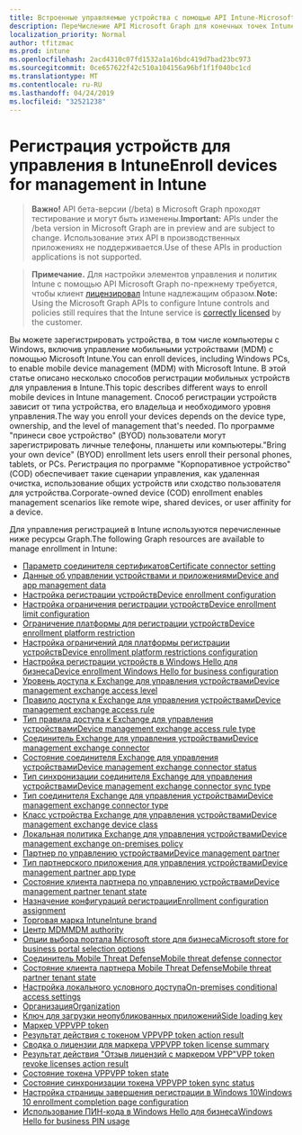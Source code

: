 ```yaml
---
title: Встроенные управляемые устройства с помощью API Intune-Microsoft Graph
description: ПереЧисление API Microsoft Graph для конечных точек Intune (REST), используемых для встроенных устройств (Настройка и инициализация) для организации клиента.
localization_priority: Normal
author: tfitzmac
ms.prod: intune
ms.openlocfilehash: 2acd4310c07fd1532a1a16bdc419d7bad23bc973
ms.sourcegitcommit: 0ce657622f42c510a104156a96bf1f1f040bc1cd
ms.translationtype: MT
ms.contentlocale: ru-RU
ms.lasthandoff: 04/24/2019
ms.locfileid: "32521238"
---
```

# <a name="enroll-devices-for-management-in-intune"></a><span data-ttu-id="02b15-103">Регистрация устройств для управления в Intune</span><span class="sxs-lookup"><span data-stu-id="02b15-103">Enroll devices for management in Intune</span></span>

> <span data-ttu-id="02b15-104">**Важно!** API бета-версии (/beta) в Microsoft Graph проходят тестирование и могут быть изменены.</span><span class="sxs-lookup"><span data-stu-id="02b15-104">**Important:** APIs under the /beta version in Microsoft Graph are in preview and are subject to change.</span></span> <span data-ttu-id="02b15-105">Использование этих API в производственных приложениях не поддерживается.</span><span class="sxs-lookup"><span data-stu-id="02b15-105">Use of these APIs in production applications is not supported.</span></span>

> <span data-ttu-id="02b15-106">**Примечание.** Для настройки элементов управления и политик Intune с помощью API Microsoft Graph по-прежнему требуется, чтобы клиент [лицензировал](https://www.microsoft.com/en-us/cloud-platform/microsoft-intune-pricing) Intune надлежащим образом.</span><span class="sxs-lookup"><span data-stu-id="02b15-106">**Note:** Using the Microsoft Graph APIs to configure Intune controls and policies still requires that the Intune service is [correctly licensed](https://www.microsoft.com/en-us/cloud-platform/microsoft-intune-pricing) by the customer.</span></span>

<span data-ttu-id="02b15-107">Вы можете зарегистрировать устройства, в том числе компьютеры с Windows, включив управление мобильными устройствами (MDM) с помощью Microsoft Intune.</span><span class="sxs-lookup"><span data-stu-id="02b15-107">You can enroll devices, including Windows PCs, to enable mobile device management (MDM) with Microsoft Intune.</span></span> <span data-ttu-id="02b15-108">В этой статье описано несколько способов регистрации мобильных устройств для управления в Intune.</span><span class="sxs-lookup"><span data-stu-id="02b15-108">This topic describes different ways to enroll mobile devices in Intune management.</span></span> <span data-ttu-id="02b15-109">Способ регистрации устройств зависит от типа устройства, его владельца и необходимого уровня управления.</span><span class="sxs-lookup"><span data-stu-id="02b15-109">The way you enroll your devices depends on the device type, ownership, and the level of management that's needed.</span></span> <span data-ttu-id="02b15-110">По программе "принеси свое устройство" (BYOD) пользователи могут зарегистрировать личные телефоны, планшеты или компьютеры.</span><span class="sxs-lookup"><span data-stu-id="02b15-110">"Bring your own device" (BYOD) enrollment lets users enroll their personal phones, tablets, or PCs.</span></span> <span data-ttu-id="02b15-111">Регистрация по программе "Корпоративное устройство" (COD) обеспечивает такие сценарии управления, как удаленная очистка, использование общих устройств или сходство пользователя для устройства.</span><span class="sxs-lookup"><span data-stu-id="02b15-111">Corporate-owned device (COD) enrollment enables management scenarios like remote wipe, shared devices, or user affinity for a device.</span></span>

<span data-ttu-id="02b15-112">Для управления регистрацией в Intune используются перечисленные ниже ресурсы Graph.</span><span class="sxs-lookup"><span data-stu-id="02b15-112">The following Graph resources are available to manage enrollment in Intune:</span></span>

- [<span data-ttu-id="02b15-113">Параметр соединителя сертификатов</span><span class="sxs-lookup"><span data-stu-id="02b15-113">Certificate connector setting</span></span>](intune-onboarding-certificateconnectorsetting.md)
- [<span data-ttu-id="02b15-114">Данные об управлении устройствами и приложениями</span><span class="sxs-lookup"><span data-stu-id="02b15-114">Device and app management data</span></span>](intune-onboarding-deviceandappmanagementdata.md)
- [<span data-ttu-id="02b15-115">Настройка регистрации устройств</span><span class="sxs-lookup"><span data-stu-id="02b15-115">Device enrollment configuration</span></span>](intune-onboarding-deviceenrollmentconfiguration.md)
- [<span data-ttu-id="02b15-116">Настройка ограничения регистрации устройств</span><span class="sxs-lookup"><span data-stu-id="02b15-116">Device enrollment limit configuration</span></span>](intune-onboarding-deviceenrollmentlimitconfiguration.md)
- [<span data-ttu-id="02b15-117">Ограничение платформы для регистрации устройств</span><span class="sxs-lookup"><span data-stu-id="02b15-117">Device enrollment platform restriction</span></span>](intune-onboarding-deviceenrollmentplatformrestriction.md)
- [<span data-ttu-id="02b15-118">Настройка ограничений для платформы регистрации устройств</span><span class="sxs-lookup"><span data-stu-id="02b15-118">Device enrollment platform restrictions configuration</span></span>](intune-onboarding-deviceenrollmentplatformrestrictionsconfiguration.md)
- [<span data-ttu-id="02b15-119">Настройка регистрации устройств в Windows Hello для бизнеса</span><span class="sxs-lookup"><span data-stu-id="02b15-119">Device enrollment Windows Hello for business configuration</span></span>](intune-onboarding-deviceenrollmentwindowshelloforbusinessconfiguration.md)
- [<span data-ttu-id="02b15-120">Уровень доступа к Exchange для управления устройствами</span><span class="sxs-lookup"><span data-stu-id="02b15-120">Device management exchange access level</span></span>](intune-onboarding-devicemanagementexchangeaccesslevel.md)
- [<span data-ttu-id="02b15-121">Правило доступа к Exchange для управления устройствами</span><span class="sxs-lookup"><span data-stu-id="02b15-121">Device management exchange access rule</span></span>](intune-onboarding-devicemanagementexchangeaccessrule.md)
- [<span data-ttu-id="02b15-122">Тип правила доступа к Exchange для управления устройствами</span><span class="sxs-lookup"><span data-stu-id="02b15-122">Device management exchange access rule type</span></span>](intune-onboarding-devicemanagementexchangeaccessruletype.md)
- [<span data-ttu-id="02b15-123">Соединитель Exchange для управления устройствами</span><span class="sxs-lookup"><span data-stu-id="02b15-123">Device management exchange connector</span></span>](intune-onboarding-devicemanagementexchangeconnector.md)
- [<span data-ttu-id="02b15-124">Состояние соединителя Exchange для управления устройствами</span><span class="sxs-lookup"><span data-stu-id="02b15-124">Device management exchange connector status</span></span>](intune-onboarding-devicemanagementexchangeconnectorstatus.md)
- [<span data-ttu-id="02b15-125">Тип синхронизации соединителя Exchange для управления устройствами</span><span class="sxs-lookup"><span data-stu-id="02b15-125">Device management exchange connector sync type</span></span>](intune-onboarding-devicemanagementexchangeconnectorsynctype.md)
- [<span data-ttu-id="02b15-126">Тип соединителя Exchange для управления устройствами</span><span class="sxs-lookup"><span data-stu-id="02b15-126">Device management exchange connector type</span></span>](intune-onboarding-devicemanagementexchangeconnectortype.md)
- [<span data-ttu-id="02b15-127">Класс устройства Exchange для управления устройствами</span><span class="sxs-lookup"><span data-stu-id="02b15-127">Device management exchange device class</span></span>](intune-onboarding-devicemanagementexchangedeviceclass.md)
- [<span data-ttu-id="02b15-128">Локальная политика Exchange для управления устройствами</span><span class="sxs-lookup"><span data-stu-id="02b15-128">Device management exchange on-premises policy</span></span>](intune-onboarding-devicemanagementexchangeonpremisespolicy.md)
- [<span data-ttu-id="02b15-129">Партнер по управлению устройствами</span><span class="sxs-lookup"><span data-stu-id="02b15-129">Device management partner</span></span>](intune-onboarding-devicemanagementpartner.md)
- [<span data-ttu-id="02b15-130">Тип партнерского приложения для управления устройствами</span><span class="sxs-lookup"><span data-stu-id="02b15-130">Device management partner app type</span></span>](intune-onboarding-devicemanagementpartnerapptype.md)
- [<span data-ttu-id="02b15-131">Состояние клиента партнера по управлению устройствами</span><span class="sxs-lookup"><span data-stu-id="02b15-131">Device management partner tenant state</span></span>](intune-onboarding-devicemanagementpartnertenantstate.md)
- [<span data-ttu-id="02b15-132">Назначение конфигураций регистрации</span><span class="sxs-lookup"><span data-stu-id="02b15-132">Enrollment configuration assignment</span></span>](intune-onboarding-enrollmentconfigurationassignment.md)
- [<span data-ttu-id="02b15-133">Торговая марка Intune</span><span class="sxs-lookup"><span data-stu-id="02b15-133">Intune brand</span></span>](intune-onboarding-intunebrand.md)
- [<span data-ttu-id="02b15-134">Центр MDM</span><span class="sxs-lookup"><span data-stu-id="02b15-134">MDM authority</span></span>](intune-onboarding-mdmauthority.md)
- [<span data-ttu-id="02b15-135">Опции выбора портала Microsoft store для бизнеса</span><span class="sxs-lookup"><span data-stu-id="02b15-135">Microsoft store for business portal selection options</span></span>](intune-onboarding-microsoftstoreforbusinessportalselectionoptions.md)
- [<span data-ttu-id="02b15-136">Соединитель Mobile Threat Defense</span><span class="sxs-lookup"><span data-stu-id="02b15-136">Mobile threat defense connector</span></span>](intune-onboarding-mobilethreatdefenseconnector.md)
- [<span data-ttu-id="02b15-137">Состояние клиента партнера Mobile Threat Defense</span><span class="sxs-lookup"><span data-stu-id="02b15-137">Mobile threat partner tenant state</span></span>](intune-onboarding-mobilethreatpartnertenantstate.md)
- [<span data-ttu-id="02b15-138">Настройка локального условного доступа</span><span class="sxs-lookup"><span data-stu-id="02b15-138">On-premises conditional access settings</span></span>](intune-onboarding-onpremisesconditionalaccesssettings.md)
- [<span data-ttu-id="02b15-139">Организация</span><span class="sxs-lookup"><span data-stu-id="02b15-139">Organization</span></span>](intune-onboarding-organization.md)
- [<span data-ttu-id="02b15-140">Ключ для загрузки неопубликованных приложений</span><span class="sxs-lookup"><span data-stu-id="02b15-140">Side loading key</span></span>](intune-onboarding-sideloadingkey.md)
- [<span data-ttu-id="02b15-141">Маркер VPP</span><span class="sxs-lookup"><span data-stu-id="02b15-141">VPP token</span></span>](intune-onboarding-vpptoken.md)
- [<span data-ttu-id="02b15-142">Результат действия с токеном VPP</span><span class="sxs-lookup"><span data-stu-id="02b15-142">VPP token action result</span></span>](intune-onboarding-vpptokenactionresult.md)
- [<span data-ttu-id="02b15-143">Сводка о лицензии для маркера VPP</span><span class="sxs-lookup"><span data-stu-id="02b15-143">VPP token license summary</span></span>](intune-onboarding-vpptokenlicensesummary.md)
- [<span data-ttu-id="02b15-144">Результат действия "Отзыв лицензий с маркером VPP"</span><span class="sxs-lookup"><span data-stu-id="02b15-144">VPP token revoke licenses action result</span></span>](intune-onboarding-vpptokenrevokelicensesactionresult.md)
- [<span data-ttu-id="02b15-145">Состояние токена VPP</span><span class="sxs-lookup"><span data-stu-id="02b15-145">VPP token state</span></span>](intune-onboarding-vpptokenstate.md)
- [<span data-ttu-id="02b15-146">Состояние синхронизации токена VPP</span><span class="sxs-lookup"><span data-stu-id="02b15-146">VPP token sync status</span></span>](intune-onboarding-vpptokensyncstatus.md)
- [<span data-ttu-id="02b15-147">Настройка страницы завершения регистрации в Windows 10</span><span class="sxs-lookup"><span data-stu-id="02b15-147">Windows 10 enrollment completion page configuration</span></span>](intune-onboarding-windows10enrollmentcompletionpageconfiguration.md)
- [<span data-ttu-id="02b15-148">Использование ПИН-кода в Windows Hello для бизнеса</span><span class="sxs-lookup"><span data-stu-id="02b15-148">Windows Hello for business PIN usage</span></span>](intune-onboarding-windowshelloforbusinesspinusage.md)
